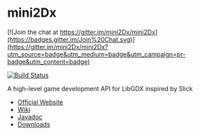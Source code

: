 mini2Dx
=======

[![Join the chat at https://gitter.im/mini2Dx/mini2Dx](https://badges.gitter.im/Join%20Chat.svg)](https://gitter.im/mini2Dx/mini2Dx?utm_source=badge&utm_medium=badge&utm_campaign=pr-badge&utm_content=badge)

[![Build Status](http://jenkins.mini2dx.org/job/mini2Dx/badge/icon)](http://jenkins.mini2dx.org/job/mini2Dx/)

A high-level game development API for LibGDX inspired by Slick

*   [Official Website](http://mini2Dx.org/)
*   [Wiki](https://github.com/tomcashman/mini2Dx/wiki)
*   [Javadoc](http://javadoc.mini2dx.org/)
*   [Downloads](http://downloads.mini2dx.org/)
